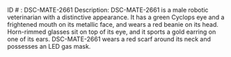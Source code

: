 ID # : DSC-MATE-2661
Description: DSC-MATE-2661 is a male robotic veterinarian with a distinctive appearance. It has a green Cyclops eye and a frightened mouth on its metallic face, and wears a red beanie on its head. Horn-rimmed glasses sit on top of its eye, and it sports a gold earring on one of its ears. DSC-MATE-2661 wears a red scarf around its neck and possesses an LED gas mask.